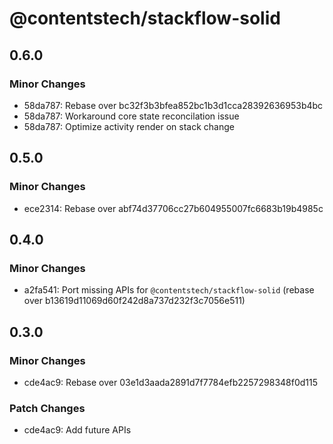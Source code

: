 # @contentstech/stackflow-solid

## 0.6.0

### Minor Changes

- 58da787: Rebase over bc32f3b3bfea852bc1b3d1cca28392636953b4bc
- 58da787: Workaround core state reconcilation issue
- 58da787: Optimize activity render on stack change

## 0.5.0

### Minor Changes

- ece2314: Rebase over abf74d37706cc27b604955007fc6683b19b4985c

## 0.4.0

### Minor Changes

- a2fa541: Port missing APIs for `@contentstech/stackflow-solid` (rebase over b13619d11069d60f242d8a737d232f3c7056e511)

## 0.3.0

### Minor Changes

- cde4ac9: Rebase over 03e1d3aada2891d7f7784efb2257298348f0d115

### Patch Changes

- cde4ac9: Add future APIs
